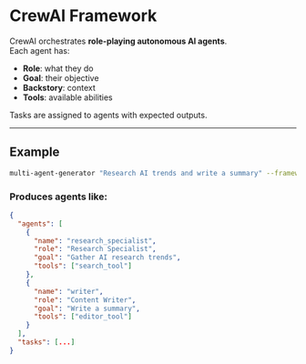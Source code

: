 # CrewAI Framework

CrewAI orchestrates **role-playing autonomous AI agents**.  
Each agent has:

- **Role**: what they do
- **Goal**: their objective
- **Backstory**: context
- **Tools**: available abilities

Tasks are assigned to agents with expected outputs.

---

## Example

```bash
multi-agent-generator "Research AI trends and write a summary" --framework crewai
```

### Produces agents like:
```json
{
  "agents": [
    {
      "name": "research_specialist",
      "role": "Research Specialist",
      "goal": "Gather AI research trends",
      "tools": ["search_tool"]
    },
    {
      "name": "writer",
      "role": "Content Writer",
      "goal": "Write a summary",
      "tools": ["editor_tool"]
    }
  ],
  "tasks": [...]
}
```